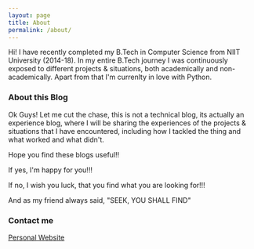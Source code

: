 ```yaml
---
layout: page
title: About
permalink: /about/
---
```


Hi! 
I have recently completed my B.Tech in Computer Science from NIIT University (2014-18). In my  entire B.Tech journey I was continuously exposed to different projects & situations, both academically and non-academically. Apart from that I'm currenlty in love with Python.  

### About this Blog

Ok Guys! Let me cut the chase, this is not a technical blog, its actually an experience blog, where I will be sharing the experiences of the projects & situations that I have encountered, including how I tackled the thing and what worked and what didn't.

Hope you find these blogs useful!!

If yes, I'm happy for you!!!

If no, I wish you luck, that you find what you are looking for!!!

And as my friend always said, "SEEK, YOU SHALL FIND"

### Contact me

[Personal Website](https://siddharthshashikar.github.io)